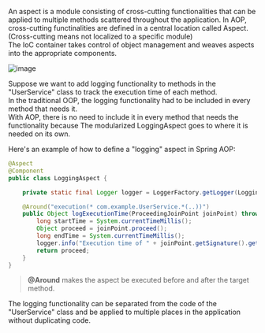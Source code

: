 An aspect is a module consisting of cross-cutting functionalities that can be applied to multiple methods scattered throughout the application. In AOP, cross-cutting functinalities are defined in a central location called Aspect.<br>
(Cross-cutting means not localized to a specific module)<br>
The IoC container takes control of object management and weaves aspects into the appropriate components.<br>

![image](https://github.com/vacu9708/Fundamental-knowledge/assets/67142421/6f020c38-a8fd-472a-bc3b-70fc1b1dd951)

Suppose we want to add logging functionality to methods in the "UserService" class to track the execution time of each method.<br>
In the traditional OOP, the logging functionality had to be included in every method that needs it.<br>
With AOP, there is no need to include it in every method that needs the functionality because The modularized LoggingAspect goes to where it is needed on its own.<br>

Here's an example of how to define a "logging" aspect in Spring AOP:<br>
~~~java
@Aspect
@Component
public class LoggingAspect {

    private static final Logger logger = LoggerFactory.getLogger(LoggingAspect.class);

    @Around("execution(* com.example.UserService.*(..))")
    public Object logExecutionTime(ProceedingJoinPoint joinPoint) throws Throwable {
        long startTime = System.currentTimeMillis();
        Object proceed = joinPoint.proceed();
        long endTime = System.currentTimeMillis();
        logger.info("Execution time of " + joinPoint.getSignature().getName() + " : " + (endTime - startTime) + " ms");
        return proceed;
    }
}
~~~
>**@Around** makes the aspect be executed before and after the target method.<br>

The logging functionality can be separated from the code of the "UserService" class and be applied to multiple places in the application without duplicating code.<br>
